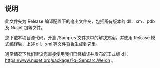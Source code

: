 ## 说明

此文件夹为 Release 编译配置下的输出文件夹，包括所有版本的 dll、xml、pdb 及 Nuget 包等文件。

您下载本项目源代码，开启 /Samples 文件夹中的解决方案，并使用 Release 模式编译后，上述 dll、xml 等文件将会生成到这里。

通常情况下我们建议您直接使用我们已经编译并发布的正式版 dll：https://www.nuget.org/packages?q=Senparc.Weixin 。

